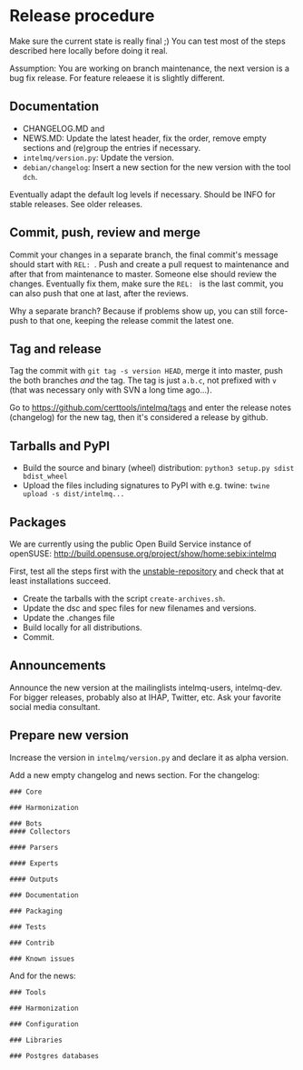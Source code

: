 # Release procedure

Make sure the current state is really final ;)
You can test most of the steps described here locally before doing it real.

Assumption: You are working on branch maintenance, the next version is a bug fix release. For feature releaese it is slightly different.

## Documentation

 * CHANGELOG.MD and
 * NEWS.MD: Update the latest header, fix the order, remove empty sections and (re)group the entries if necessary.
 * `intelmq/version.py`: Update the version.
 * `debian/changelog`: Insert a new section for the new version with the tool `dch`.

Eventually adapt the default log levels if necessary. Should be INFO for stable releases. See older releases.

## Commit, push, review and merge
Commit your changes in a separate branch, the final commit's message should start with `REL: `. Push and create a pull request to maintenance and after that from maintenance to master. Someone else should review the changes. Eventually fix them, make sure the `REL: ` is the last commit, you can also push that one at last, after the reviews.

Why a separate branch? Because if problems show up, you can still force-push to that one, keeping the release commit the latest one.

## Tag and release

Tag the commit with `git tag -s version HEAD`, merge it into master, push the both branches *and* the tag. The tag is just `a.b.c`, not prefixed with `v` (that was necessary only with SVN a long time ago...).

Go to https://github.com/certtools/intelmq/tags and enter the release notes (changelog) for the new tag, then it's considered a release by github.

## Tarballs and PyPI

 * Build the source and binary (wheel) distribution: `python3 setup.py sdist bdist_wheel`
 * Upload the files including signatures to PyPI with e.g. twine: `twine upload -s dist/intelmq...`

## Packages
We are currently using the public Open Build Service instance of openSUSE: http://build.opensuse.org/project/show/home:sebix:intelmq

First, test all the steps first with the [unstable-repository](http://build.opensuse.org/project/show/home:sebix:intelmq:unstable) and check that at least installations succeed.

 * Create the tarballs with the script `create-archives.sh`.
 * Update the dsc and spec files for new filenames and versions.
 * Update the .changes file
 * Build locally for all distributions.
 * Commit.

## Announcements

Announce the new version at the mailinglists intelmq-users, intelmq-dev.
For bigger releases, probably also at IHAP, Twitter, etc. Ask your favorite social media consultant.

## Prepare new version

Increase the version in `intelmq/version.py` and declare it as alpha version.

Add a new empty changelog and news section. For the changelog:

```
### Core

### Harmonization

### Bots
#### Collectors

#### Parsers

#### Experts

#### Outputs

### Documentation

### Packaging

### Tests

### Contrib

### Known issues
```
And for the news:

```
### Tools

### Harmonization

### Configuration

### Libraries

### Postgres databases
```
